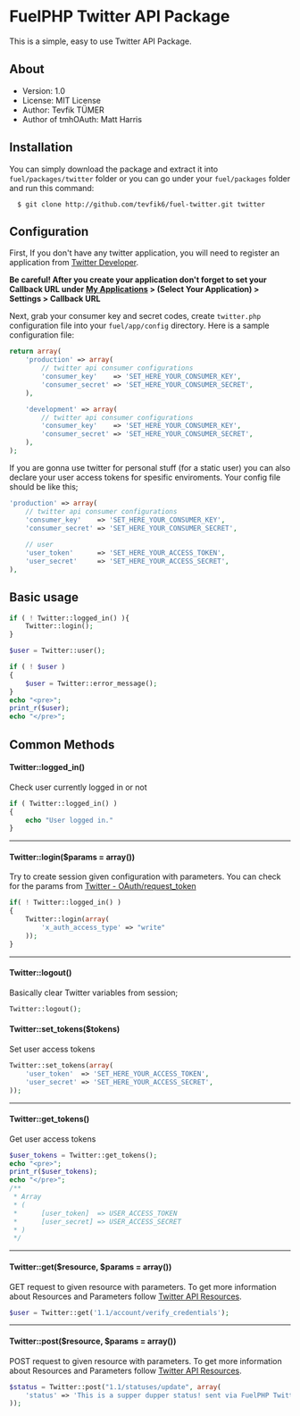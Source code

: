 # FuelPHP Twitter API Package

This is a simple, easy to use Twitter API Package.

## About

- Version: 1.0
- License: MIT License
- Author: Tevfik TÜMER
- Author of tmhOAuth: Matt Harris

## Installation

You can simply download the package and extract it into `fuel/packages/twitter` folder or you can go under your `fuel/packages` folder and run this command:
```shell
  $ git clone http://github.com/tevfik6/fuel-twitter.git twitter
```

## Configuration

First, If you don't have any twitter application, you will need to register an application from [Twitter Developer]. 

**Be careful! After you create your application don't forget to set your Callback URL under [My Applications] > (Select Your Application) > Settings > Callback URL**

Next, grab your consumer key and secret codes, create `twitter.php` configuration file into your `fuel/app/config` directory. Here is a sample configuration file:

```php
return array(
	'production' => array(
		// twitter api consumer configurations 
		'consumer_key'    => 'SET_HERE_YOUR_CONSUMER_KEY',
		'consumer_secret' => 'SET_HERE_YOUR_CONSUMER_SECRET',
	),

	'development' => array(
		// twitter api consumer configurations 
		'consumer_key'    => 'SET_HERE_YOUR_CONSUMER_KEY',
		'consumer_secret' => 'SET_HERE_YOUR_CONSUMER_SECRET',
	),
);
```

If you are gonna use twitter for personal stuff (for a static user) you can also declare your user access tokens for spesific enviroments. Your config file should be like this;

```php
'production' => array(
	// twitter api consumer configurations 
	'consumer_key'    => 'SET_HERE_YOUR_CONSUMER_KEY',
	'consumer_secret' => 'SET_HERE_YOUR_CONSUMER_SECRET',
	
	// user 
	'user_token'      => 'SET_HERE_YOUR_ACCESS_TOKEN',
	'user_secret'     => 'SET_HERE_YOUR_ACCESS_SECRET',
),

```

## Basic usage

```php
if ( ! Twitter::logged_in() ){
	Twitter::login();
}

$user = Twitter::user();

if ( ! $user )
{
	$user = Twitter::error_message();
}
echo "<pre>";
print_r($user);
echo "</pre>";
```

## Common Methods

#### Twitter::logged_in()
Check user currently logged in or not 
```php
if ( Twitter::logged_in() )
{
	echo "User logged in."
}
```

***

#### Twitter::login($params = array())
Try to create session given configuration with parameters. You can check for the params from [Twitter - OAuth/request_token]
```php
if( ! Twitter::logged_in() )
{
	Twitter::login(array(
		'x_auth_access_type' => "write"
	));
}
```

***

#### Twitter::logout()
Basically clear Twitter variables from session;
```php
Twitter::logout();
```

#### Twitter::set_tokens($tokens)
Set user access tokens
```php
Twitter::set_tokens(array(
	'user_token'  => 'SET_HERE_YOUR_ACCESS_TOKEN',
	'user_secret' => 'SET_HERE_YOUR_ACCESS_SECRET',
));
```

***

#### Twitter::get_tokens()
Get user access tokens
```php
$user_tokens = Twitter::get_tokens();
echo "<pre>";
print_r($user_tokens);
echo "</pre>";
/**
 * Array
 * (
 *  	[user_token]  => USER_ACCESS_TOKEN
 *  	[user_secret] => USER_ACCESS_SECRET
 * )
 */
```

***

#### Twitter::get($resource, $params = array())
GET request to given resource with parameters. To get more information about Resources and Parameters follow [Twitter API Resources].
```php
$user = Twitter::get('1.1/account/verify_credentials');
```

***

#### Twitter::post($resource, $params = array())
POST request to given resource with parameters. To get more information about Resources and Parameters follow [Twitter API Resources].
```php
$status = Twitter::post("1.1/statuses/update", array(
	'status' => 'This is a supper dupper status! sent via FuelPHP Twitter Package'
));
```

[Twitter Developer]: https://dev.twitter.com/
[My Applications]: https://dev.twitter.com/apps
[Twitter API Resources]: https://dev.twitter.com/docs/api/1
[Twitter - OAuth/request_token]: https://dev.twitter.com/docs/api/1/post/oauth/request_token